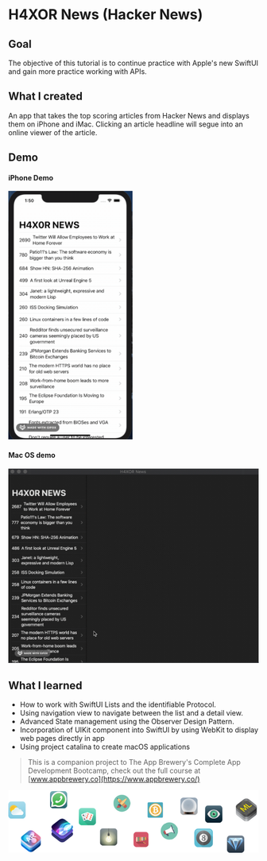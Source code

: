 # H4XOR News (Hacker News)

## Goal

The objective of this tutorial is to continue practice with Apple's new SwiftUI and gain more practice working with APIs.

## What I created

An app that takes the top scoring articles from Hacker News and displays them on iPhone and iMac. Clicking an article headline will segue into an online viewer of the article.

## Demo

#### iPhone Demo
<img src="Documentation/iPhone-demo.gif" alt="iPhone Demo" height="500">

#### Mac OS demo
<img src="Documentation/MacOS-demo.gif" alt="MacOS Demo">

## What I learned

* How to work with SwiftUI Lists and the identifiable Protocol.
* Using navigation view to navigate between the list and a detail view.
* Advanced State management using the Observer Design Pattern.
* Incorporation of UIKit component into SwiftUI by using WebKit to display web pages directly in app
* Using project catalina to create macOS applications

>This is a companion project to The App Brewery's Complete App Development Bootcamp, check out the full course at [www.appbrewery.co](https://www.appbrewery.co/)

![End Banner](Documentation/readme-end-banner.png)

